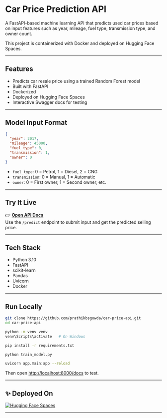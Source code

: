 
# Car Price Prediction API

A FastAPI-based machine learning API that predicts used car prices based on input features such as year, mileage, fuel type, transmission type, and owner count.

This project is containerized with Docker and deployed on Hugging Face Spaces.

---

## Features

-  Predicts car resale price using a trained Random Forest model
-  Built with FastAPI
-  Dockerized
-  Deployed on Hugging Face Spaces
-  Interactive Swagger docs for testing

---

## Model Input Format

```json
{
  "year": 2017,
  "mileage": 45000,
  "fuel_type": 0,
  "transmission": 1,
  "owner": 0
}
```

- `fuel_type`: 0 = Petrol, 1 = Diesel, 2 = CNG
- `transmission`: 0 = Manual, 1 = Automatic
- `owner`: 0 = First owner, 1 = Second owner, etc.

---

## Try It Live

👉 [**Open API Docs**](https://prathikbs-car-price-api.hf.space/docs)  
Use the `/predict` endpoint to submit input and get the predicted selling price.

---

## Tech Stack

- Python 3.10
- FastAPI
- scikit-learn
- Pandas
- Uvicorn
- Docker

---

## Run Locally

```bash
git clone https://github.com/prathikbsgowda/car-price-api.git
cd car-price-api

python -m venv venv
venv\Scripts\activate   # On Windows

pip install -r requirements.txt

python train_model.py

uvicorn app.main:app --reload
```

Then open [http://localhost:8000/docs](http://localhost:8000/docs) to test.

---

## ✨ Deployed On

[![Hugging Face Spaces](https://img.shields.io/badge/hosted%20on-HuggingFace-orange?logo=huggingface)](https://prathikbs-car-price-api.hf.space/docs)


---
